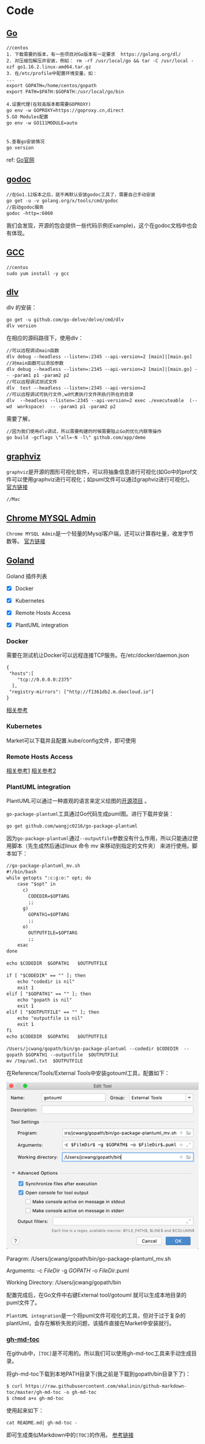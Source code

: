 # Code

## [Go](#Go)

```
//centos
1. 下载需要的版本，有一些项目对Go版本有一定要求  https://golang.org/dl/
2. 对压缩包解压并安装，例如： rm -rf /usr/local/go && tar -C /usr/local -xzf go1.16.2.linux-amd64.tar.gz
3. 在/etc/profile中配置环境变量，如：
...
export GOPATH=/home/centos/gopath
export PATH=$PATH:$GOPATH:/usr/local/go/bin

4.设置代理(在较高版本都需要GOPROXY)
go env -w GOPROXY=https://goproxy.cn,direct
5.GO Modules配置
go env -w GO111MODULE=auto
 

5.查看go安装情况
go version
```
ref: [Go官网](https://golang.org/dl/)

## [godoc](#godoc)
```shell
//在Go1.12版本之后，就不再默认安装godoc工具了，需要自己手动安装
go get -u -v golang.org/x/tools/cmd/godoc
//启动godoc服务
godoc -http=:6060
```
我们会发现，开源的包会提供一些代码示例(Example)，这个在godoc文档中也会有体现。


## [GCC](#GCC)
```
//centos
sudo yum install -y gcc
```

## [dlv](#dlv)

dlv 的安装：
```shell
go get -u github.com/go-delve/delve/cmd/dlv
dlv version
```
在相应的源码路径下，使用dlv：
```
//可以远程调试main函数 
dlv debug --headless --listen=:2345 --api-version=2 [main]|[main.go] 
//对main函数可以添加参数
dlv debug --headless --listen=:2345 --api-version=2 [main]|[main.go] -- -param1 p1 -param2 p2
//可以远程调试测试文件
dlv  test --headless --listen=:2345 --api-version=2
//可以远程调试可执行文件,wd代表执行文件所执行所在的目录
dlv  --headless --listen=:2345 --api-version=2 exec ./executeable  (--wd  workspace)  -- -param1 p1 -param2 p2 
```
需要了解，
```shell
//因为我们使用dlv调试，所以需要构建的时候需要阻止Go的优化内联等操作
go build -gcflags \"all=-N -l\" github.com/app/demo  
```


## [graphviz](#graphviz)
`graphviz`是开源的图形可视化软件，可以将抽象信息进行可视化(如Go中的prof文件可以使用graphviz进行可视化；如puml文件可以通过graphviz进行可视化)。
[官方链接](http://www.graphviz.org/)
```
//Mac

```

## [Chrome MYSQL Admin](#mysql)
`Chrome MYSQL Admin`是一个轻量的Mysql客户端，还可以计算吞吐量，收发字节数等。
[官方链接](https://chrome.google.com/webstore/detail/chrome-mysql-admin/ndgnpnpakfcdjmpgmcaknimfgcldechn/related)


## [Goland](#goland)

Goland 插件列表

- [x] Docker
- [x] Kubernetes
- [x] Remote Hosts Access
- [x] PlantUML integration


### Docker 

需要在测试机让Docker可以远程连接TCP服务。在/etc/docker/daemon.json
```shell
{
 "hosts":[
    "tcp://0.0.0.0:2375"
  ],
 "registry-mirrors": ["http://f1361db2.m.daocloud.io"]
}
```
[相关参考](https://zhuanlan.zhihu.com/p/94224305)

### Kubernetes 

Market可以下载并且配置.kube/config文件，即可使用

### Remote Hosts Access

[相关参考1](https://blog.csdn.net/u013536232/article/details/104123861)
[相关参考2](https://blog.csdn.net/K346K346/article/details/105822846)
### PlantUML integration

PlantUML可以通过一种直观的语言来定义绘图的[开源项目](https://plantuml.com/zh/) 。

`go-package-plantuml`工具通过Go代码生成puml图。进行下载并安装：
```shell
go get github.com/wangjc0216/go-package-plantuml
```
因为`go-package-plantuml`通过`--outputfile`参数没有什么作用，所以只能通过使用脚本（先生成然后通过linux 命令 mv 来移动到指定的文件夹）
来进行使用。脚本如下：
```shell
//go-package-plantuml_mv.sh 
#!/bin/bash
while getopts ":c:g:o:" opt; do
    case "$opt" in
      c)
        CODEDIR=$OPTARG
        ;;
      g)
        GOPATH1=$OPTARG
        ;;
      o)
        OUTPUTFILE=$OPTARG
        ;;
    esac
done

echo $CODEDIR  $GOPATH1   $OUTPUTFILE

if [ "$CODEDIR" == "" ]; then
    echo "codedir is nil"
    exit 1
elif [ "$GOPATH1" == "" ]; then
    echo "gopath is nil"
    exit 1
elif [ "$OUTPUTFILE" == "" ]; then
    echo "outputfile is nil"
    exit 1
fi
echo $CODEDIR  $GOPATH1   $OUTPUTFILE

/Users/jcwang/gopath/bin/go-package-plantuml --codedir $CODEDIR  --gopath $GOPATH1 --outputfile  $OUTPUTFILE
mv /tmp/uml.txt  $OUTPUTFILE
```
在Reference/Tools/External Tools中安装gotouml工具，配置如下：

![gotouml](img/gotouml.png)

Paragrm: /Users/jcwang/gopath/bin/go-package-plantuml_mv.sh

Arguments: -c $FileDir$ -g $GOPATH$ -o $FileDir$.puml

Working Directory: /Users/jcwang/gopath/bin

配置完成后，在Go文件中右键External tool/gotouml 就可以生成本地目录的puml文件了。

`PlantUML integration`是一个将puml文件可视化的工具，但对于过于复杂的plantUml，会存在解析失败的问题，该插件直接在Market中安装就行。



### [gh-md-toc](#gh-md-toc)
在github中，`[TOC]`是不可用的。所以我们可以使用gh-md-toc工具来手动生成目录。

将gh-md-toc下载到本地PATH目录下(我之前是下载到gopath/bin目录下了)：
```shell
$ curl https://raw.githubusercontent.com/ekalinin/github-markdown-toc/master/gh-md-toc -o gh-md-toc
$ chmod a+x gh-md-toc
```
使用起来如下：
```shell
cat README.md| gh-md-toc -
```
即可生成类似Markdown中的`[TOC]`的作用。
[参考链接](https://github.com/ekalinin/github-markdown-toc)